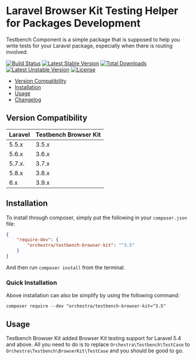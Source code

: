 Laravel Browser Kit Testing Helper for Packages Development
==============

Testbench Component is a simple package that is supposed to help you write tests for your Laravel package, especially when there is routing involved.

[![Build Status](https://travis-ci.org/orchestral/testbench-browser-kit.svg?branch=3.9)](https://travis-ci.org/orchestral/testbench-browser-kit)
[![Latest Stable Version](https://poser.pugx.org/orchestra/testbench-browser-kit/v/stable)](https://packagist.org/packages/orchestra/testbench-browser-kit)
[![Total Downloads](https://poser.pugx.org/orchestra/testbench-browser-kit/downloads)](https://packagist.org/packages/orchestra/testbench-browser-kit)
[![Latest Unstable Version](https://poser.pugx.org/orchestra/testbench-browser-kit/v/unstable)](https://packagist.org/packages/orchestra/testbench-browser-kit)
[![License](https://poser.pugx.org/orchestra/testbench-browser-kit/license)](https://packagist.org/packages/orchestra/testbench-browser-kit)

* [Version Compatibility](#version-compatibility)
* [Installation](#installation)
* [Usage](#usage)
* [Changelog](https://github.com/orchestral/testbench-browser-kit/releases)

## Version Compatibility

 Laravel  | Testbench Browser Kit
:---------|:----------
 5.5.x    | 3.5.x
 5.6.x    | 3.6.x
 5.7.x.   | 3.7.x
 5.8.x    | 3.8.x
 6.x      | 3.9.x

## Installation

To install through composer, simply put the following in your `composer.json` file:

```json
{
    "require-dev": {
        "orchestra/testbench-browser-kit": "^3.5"
    }
}
```

And then run `composer install` from the terminal.

### Quick Installation

Above installation can also be simplify by using the following command:

    composer require --dev "orchestra/testbench-browser-kit=^3.5"

## Usage

Testbench Browser Kit added Browser Kit testing support for Laravel 5.4 and above. All you need to do is to replace `Orchestra\Testbench\TestCase` to `Orchestra\Testbench\BrowserKit\TestCase` and you should be good to go.
